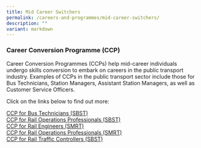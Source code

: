 ```yaml
---
title: Mid Career Switchers
permalink: /careers-and-programmes/mid-career-switchers/
description: ""
variant: markdown
---
```

### Career Conversion Programme (CCP)

Career Conversion Programmes (CCPs) help mid-career individuals undergo skills conversion to embark on careers in the public transport industry. Examples of CCPs in the public transport sector include those for Bus Technicians, Station Managers, Assistant Station Managers, as well as Customer Service Officers.

Click on the links below to find out more:

[CCP for Bus Technicians (SBST)](https://conversion.mycareersfuture.gov.sg/Portal/ProgramDetails.aspx?ProgID=P00001794)  
[CCP for Rail Operations Professionals (SBST)](https://conversion.mycareersfuture.gov.sg/Portal/ProgramDetails.aspx?ProgID=P00000172)  
[CCP for Rail Engineers (SMRT)](https://conversion.mycareersfuture.gov.sg/portal/ProgramDetails.aspx?ProgID=P00001951)  
[CCP for Rail Operations Professionals (SMRT)](https://conversion.mycareersfuture.gov.sg/Portal/ProgramDetails.aspx?ProgID=P00000171)  
[CCP for Rail Traffic Controllers (SBST)](https://conversion.mycareersfuture.gov.sg/portal/ProgramDetails.aspx?ProgID=P00001959)